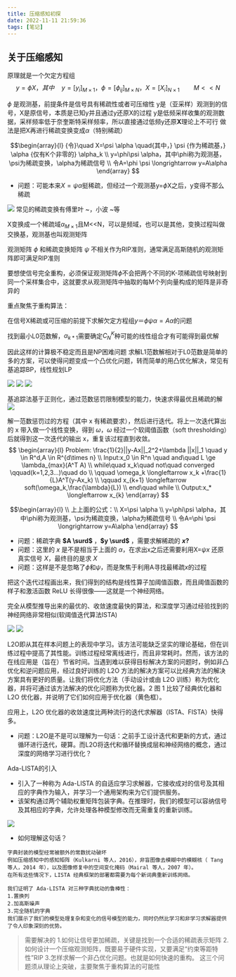 ```yaml
---
title: 压缩感知初探
date: 2022-11-11 21:59:36
tags: [笔记]
---
```

## 关于压缩感知
原理就是一个欠定方程组
$$
    y=\phi  X
    ，其中\quad y=[y_i]_{M\times 1}，\phi=[\phi_{ij}]_{M\times N}， X=[X_i]_{N\times 1} \qquad
    M<<N
$$

$\phi$ 是观测基，前提条件是信号具有稀疏性或者可压缩性
y是（亚采样）观测到的信号，X是原信号，本质是已知y并且通过y还原X的过程
y是低频采样收集的观测数据，采样频率低于奈奎斯特采样频率，所以直接通过低频y还原**X**理论上不可行
做法是把X再进行稀疏变换变成$\alpha$（特别稀疏）

$$\begin{array}{l}
{令}\quad X=\psi  \alpha \quad{其中，} \psi {作为稀疏基，} \alpha {仅有K个非零的} \alpha_k
\\
y=\phi\psi \alpha，其中\phi称为观测基，\psi为稀疏变换，\alpha为稀疏信号
\\
令A=\phi \psi \longrightarrow  y=A\alpha
\end{array}
$$
* 问题：可能本来$X=\psi \alpha$挺稀疏，但经过一个观测基y=$\phi$X之后，y变得不那么稀疏
<!-- more -->
![](https://gjy.pub/root/file/2022-11-13-22-31-33@123.png)
 常见的稀疏变换有傅里叶 ~，小波 ~等

 X变换成一个稀疏域$\alpha_{M\times1}$且M<<N，可以是频域，也可以是其他，变换过程叫做交换基，观测基也叫观测矩阵
 
 观测矩阵 $\phi$ 和稀疏变换矩阵 $\psi$ 不相关作为RIP准则，通常满足高斯随机的观测矩阵即可满足RIP准则

要想使信号完全重构，必须保证观测矩阵$\phi$不会把两个不同的K-项稀疏信号映射到同一个采样集合中，这就要求从观测矩阵中抽取的每M个列向量构成的矩阵是非奇异的

重点聚焦于重构算法：

在信号X稀疏或可压缩的前提下求解欠定方程组$y＝\phi\psi \alpha =A \alpha$的问题

找到最小L0范数解，$\alpha_{k*1}$需要确定$C_N^K$种可能的线性组合才有可能得到最优解

因此这样的计算极不稳定而且是NP困难问题
求解L1范数解相对于L0范数是简单的多的方案，可以使得问题变成一个凸优化问题，转而简单的用凸优化解决，常见有基追踪BP，线性规划LP

![](https://gjy.pub/root/file/2022-11-11-13-10-13@1.png)
![](https://gjy.pub/root/file/2022-11-11-13-10-42@2.png)
![](https://gjy.pub/root/file/2022-11-11-13-10-44@3.png)

基追踪法基于正则化，通过范数惩罚限制模型的能力，快速求得最优且稀疏的解
![](https://gjy.pub/root/file/2022-11-11-13-55-09@QQ截图20221111135458.png)

解一范数惩罚过的方程（其中 x 有稀疏要求），然后进行迭代。将上一次迭代算出的 x 带入做一个线性变换，得到 $\omega$，$\omega$ 经过一个软阈值函数（soft thresholding）后就得到这一次迭代的输出 x，重复该过程直到收敛。
$$
\begin{array}{l}
Problem: \frac{1}{2}||y-Ax||_2^2+\lambda ||x||_1 \quad y \in R^d,A \in R^{d\times n}
\\
Input:x_0 \in R^n \quad and\quad L \ge \lambda_{max}(A^T A)
\\
while\quad x_k\quad not\quad converged \qquad(k=1,2,3...)\quad do
\\
\qquad \omega_k \longleftarrow x_k +\frac{1}{L}A^T(y-Ax_k)
\\
\qquad x_{k+1} \longleftarrow  soft(\omega_k,\frac{\lambda}{L})
\\
end\quad while
\\
Output:x_* \longleftarrow x_{k}
\end{array}
$$

$$\begin{array}{l}
\\
上上面的公式：\\
X=\psi \alpha 
\\
y=\phi\psi \alpha，其中\phi称为观测基，\psi为稀疏变换，\alpha为稀疏信号
\\
令A=\phi \psi \longrightarrow  y=A\alpha
\end{array}
$$

* 问题：稀疏字典 **$A \surd$** ，**$y \surd$** ，需要求解稀疏的 **$x ?$**
* 问题：这里的 $x$ 是不是相当于上面的 $\alpha$，在求出x之后还需要利用X=$\psi x$ 还原真实信号 $X$，最终目的是求 $X$
* 问题：这样是不是忽略了$\phi$和$\psi$，而是聚焦于利用A寻找最稀疏$x$的过程

把这个迭代过程画出来，我们得到的结构是线性算子加阈值函数，而且阈值函数的样子和激活函数 ReLU 长得很像——这就是一个神经网络。

完全从模型推导出来的最优的、收敛速度最快的算法，和深度学习通过经验找到的神经网络非常相似(软阈值迭代算法ISTA)

![](https://gjy.pub/root/file/2022-11-12-14-17-35@QQ截图20221112141728.png)
![](https://gjy.pub/root/file/2022-11-12-19-28-23@xinghaotu.png)


L2O即从其在样本问题上的表现中学习。该方法可能缺乏坚实的理论基础，但在训练过程中提高了其性能。训练过程经常离线进行，而且非常耗时。然而，该方法的在线应用是（旨在）节省时间。当遇到难以获得目标解决方案的问题时，例如非凸优化和逆问题应用，经过良好训练的 L2O 方法的解决方案可以比经典方法的解决方案具有更好的质量。让我们将优化方法（手动设计或由 L2O 训练）称为优化器，并将可通过该方法解决的优化问题称为优化器。2 图 1 比较了经典优化器和 L2O 优化器，并说明了它们如何应用于优化器（黄色框）。

应用上，L2O 优化器的收敛速度比两种流行的迭代求解器（ISTA、FISTA）快得多。

* 问题：L2O是不是可以理解为一句话：之前手工设计迭代和更新的方式，通过循环进行迭代，硬算。而L2O将迭代和循环替换成层和神经网络的概念，通过深度的网络学习进行优化？




Ada-LISTA的引入
* 引入了一种称为 Ada-LISTA 的自适应学习求解器，它接收成对的信号及其相应的字典作为输入，并学习一个通用架构来为它们提供服务。
* 该架构通过两个辅助权重矩阵包装字典。在推理时，我们的模型可以容纳信号及其相应的字典，允许处理各种模型修改而无需重复的重新训练。
<!-- $$
Algorithm 2 Ada-LISTA Training \\
Input: pairs of signals and dictionaries {yi, Di}N i=1 \\
Preprocessing: find xi for each pair (yi, Di) by solving \\
Equation 2 using ISTA \\
Goal: learn Θ = (W1, W2, θk, γk) \\
Init: W1, W2 = I, θk, γk = 1 \\
for\quad each\quad batch\quad {yi, Di, xi}\quad NB i=1 do\\ update\quad Θ\quad by\quad ∂Θ ∑ i∈NB ‖FK (yi, Di; Θ) − xi‖2 2 \\
end for
$$ -->
![](https://gjy.pub/root/file/2022-11-12-16-04-08@jsu_ratio_0.5_T_20_lambd_0.1.png)

* 如何理解这句话？
```
字典封装的模型经常被额外的常数扰动破坏
例如压缩感知中的感知矩阵（Kulkarni 等人，2016），非盲图像去模糊中的模糊核（ Tang 等人，2014 年），以及图像修复中的空间变化掩码（Mairal 等人，2007 年）。
在所有这些情况下，LISTA 经典框架的部署都需要为每个新词典重新训练网络。

我们证明了 Ada-LISTA 对三种字典扰动的鲁棒性：
1.置换列
2.加高斯噪声
3.完全随机的字典
我们展示了我们的模型处理复杂和变化的信号模型的能力，同时仍然比学习和非学习求解器提供了令人印象深刻的优势。
```

> 需要解决的
1.如何让信号更加稀疏，关键是找到一个合适的稀疏表示矩阵
2.如何设计一个压缩观测矩阵，既要易于硬件实现，又要满足“约束等距特性”RIP
3.怎样求解一个非凸优化问题。也就是如何快速的重构。
这三个问题须从理论上突破，主要聚焦于重构算法的可能性

